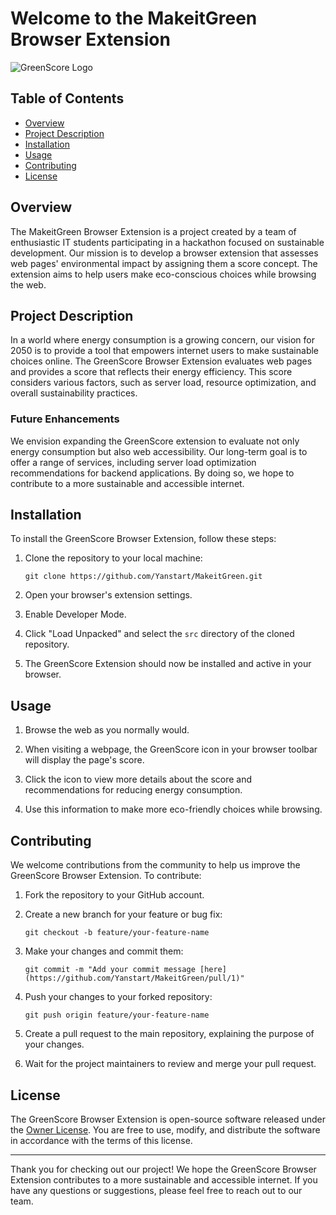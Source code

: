 # Welcome to the MakeitGreen Browser Extension

![GreenScore Logo](https://github.com/Yanstart/MakeitGreen/blob/main/icon_resize.png)

## Table of Contents
- [Overview](#overview)
- [Project Description](#project-description)
- [Installation](#installation)
- [Usage](#usage)
- [Contributing](#contributing)
- [License](#license)

## Overview

The MakeitGreen Browser Extension is a project created by a team of enthusiastic IT students participating in a hackathon focused on sustainable development. Our mission is to develop a browser extension that assesses web pages' environmental impact by assigning them a score concept. The extension aims to help users make eco-conscious choices while browsing the web.

## Project Description

In a world where energy consumption is a growing concern, our vision for 2050 is to provide a tool that empowers internet users to make sustainable choices online. The GreenScore Browser Extension evaluates web pages and provides a score that reflects their energy efficiency. This score considers various factors, such as server load, resource optimization, and overall sustainability practices.

### Future Enhancements

We envision expanding the GreenScore extension to evaluate not only energy consumption but also web accessibility. Our long-term goal is to offer a range of services, including server load optimization recommendations for backend applications. By doing so, we hope to contribute to a more sustainable and accessible internet.

## Installation

To install the GreenScore Browser Extension, follow these steps:

1. Clone the repository to your local machine:
   ```
   git clone https://github.com/Yanstart/MakeitGreen.git
   ```

2. Open your browser's extension settings.

3. Enable Developer Mode.

4. Click "Load Unpacked" and select the `src` directory of the cloned repository.

5. The GreenScore Extension should now be installed and active in your browser.

## Usage

1. Browse the web as you normally would.

2. When visiting a webpage, the GreenScore icon in your browser toolbar will display the page's score.

3. Click the icon to view more details about the score and recommendations for reducing energy consumption.

4. Use this information to make more eco-friendly choices while browsing.

## Contributing

We welcome contributions from the community to help us improve the GreenScore Browser Extension. To contribute:

1. Fork the repository to your GitHub account.

2. Create a new branch for your feature or bug fix:
   ```
   git checkout -b feature/your-feature-name
   ```

3. Make your changes and commit them:
   ```
   git commit -m "Add your commit message [here](https://github.com/Yanstart/MakeitGreen/pull/1)"
   ```

4. Push your changes to your forked repository:
   ```
   git push origin feature/your-feature-name
   ```

5. Create a pull request to the main repository, explaining the purpose of your changes.

6. Wait for the project maintainers to review and merge your pull request.

## License

The GreenScore Browser Extension is open-source software released under the [Owner License](https://fr.wikipedia.org/wiki/Licence_propri%C3%A9taire). You are free to use, modify, and distribute the software in accordance with the terms of this license.

---

Thank you for checking out our project! We hope the GreenScore Browser Extension contributes to a more sustainable and accessible internet. If you have any questions or suggestions, please feel free to reach out to our team.
